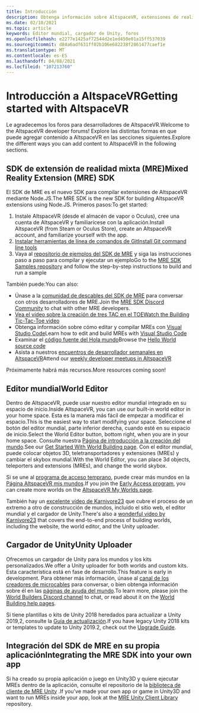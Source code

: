 ```yaml
---
title: Introducción
description: Obtenga información sobre AltspaceVR, extensiones de realidad mixta, el editor mundial y cómo obtener ayuda durante el desarrollo.
ms.date: 02/10/2021
ms.topic: article
keywords: Editor mundial, cargador de Unity, foros
ms.openlocfilehash: e2277e1425af72544d2e1ed450e01a15ff537039
ms.sourcegitcommit: d84a6adf631ff02b106e682238f2861477caef1e
ms.translationtype: MT
ms.contentlocale: es-ES
ms.lasthandoff: 04/08/2021
ms.locfileid: "107213760"
---
```

# <a name="getting-started-with-altspacevr"></a><span data-ttu-id="e2451-104">Introducción a AltspaceVR</span><span class="sxs-lookup"><span data-stu-id="e2451-104">Getting started with AltspaceVR</span></span>

<span data-ttu-id="e2451-105">Le agradecemos los foros para desarrolladores de AltspaceVR.</span><span class="sxs-lookup"><span data-stu-id="e2451-105">Welcome to the AltspaceVR developer forums!</span></span> <span data-ttu-id="e2451-106">Explore las distintas formas en que puede agregar contenido a AltspaceVR en las secciones siguientes.</span><span class="sxs-lookup"><span data-stu-id="e2451-106">Explore the different ways you can add content to AltspaceVR in the following sections.</span></span>

## <a name="mixed-reality-extension-mre-sdk"></a><span data-ttu-id="e2451-107">SDK de extensión de realidad mixta (MRE)</span><span class="sxs-lookup"><span data-stu-id="e2451-107">Mixed Reality Extension (MRE) SDK</span></span>

<span data-ttu-id="e2451-108">El SDK de MRE es el nuevo SDK para compilar extensiones de AltspaceVR mediante Node.JS.</span><span class="sxs-lookup"><span data-stu-id="e2451-108">The MRE SDK is the new SDK for building AltspaceVR extensions using Node.JS.</span></span> <span data-ttu-id="e2451-109">Primeros pasos:</span><span class="sxs-lookup"><span data-stu-id="e2451-109">To get started:</span></span>

1. <span data-ttu-id="e2451-110">Instale AltspaceVR (desde el almacén de vapor o Oculus), cree una cuenta de AltspaceVR y familiarícese con la aplicación.</span><span class="sxs-lookup"><span data-stu-id="e2451-110">Install AltspaceVR (from Steam or Oculus Store), create an AltspaceVR account, and familiarize yourself with the app.</span></span>
2. [<span data-ttu-id="e2451-111">Instalar herramientas de línea de comandos de Git</span><span class="sxs-lookup"><span data-stu-id="e2451-111">Install Git command line tools</span></span>](https://git-scm.com/book/en/v2/Getting-Started-Installing-Git)
3. <span data-ttu-id="e2451-112">Vaya al [repositorio de ejemplos del SDK de MRE](https://github.com/Microsoft/mixed-reality-extension-sdk-samples) y siga las instrucciones paso a paso para compilar y ejecutar un ejemplo</span><span class="sxs-lookup"><span data-stu-id="e2451-112">Go to the [MRE SDK Samples repository](https://github.com/Microsoft/mixed-reality-extension-sdk-samples) and follow the step-by-step instructions to build and run a sample</span></span>

<span data-ttu-id="e2451-113">También puede:</span><span class="sxs-lookup"><span data-stu-id="e2451-113">You can also:</span></span>

* <span data-ttu-id="e2451-114">Únase a la [comunidad de descables del SDK de MRE](https://discord.com/invite/xyBcQec) para conversar con otros desarrolladores de MRE.</span><span class="sxs-lookup"><span data-stu-id="e2451-114">Join the [MRE SDK Discord Community](https://discord.com/invite/xyBcQec) to chat with other MRE developers.</span></span>
* [<span data-ttu-id="e2451-115">Vea el vídeo sobre la creación de tres TAC en el TOE</span><span class="sxs-lookup"><span data-stu-id="e2451-115">Watch the Building Tic-Tac-Toe video</span></span>](https://www.youtube.com/watch?v=DQHrdK9JSXI&ab_channel=AltspaceVR)
* <span data-ttu-id="e2451-116">Obtenga información sobre cómo editar y compilar MREs con [Visual Studio Code](https://github.com/Microsoft/mixed-reality-extension-sdk#using-visual-studio-code)</span><span class="sxs-lookup"><span data-stu-id="e2451-116">Learn how to edit and build MREs with [Visual Studio Code](https://github.com/Microsoft/mixed-reality-extension-sdk#using-visual-studio-code)</span></span>
* <span data-ttu-id="e2451-117">Examinar el [código fuente del Hola mundo](https://github.com/Microsoft/mixed-reality-extension-sdk-samples/tree/master/samples/hello-world)</span><span class="sxs-lookup"><span data-stu-id="e2451-117">Browse the [Hello World source code](https://github.com/Microsoft/mixed-reality-extension-sdk-samples/tree/master/samples/hello-world)</span></span>
* <span data-ttu-id="e2451-118">Asista a nuestros [encuentros de desarrollador semanales en AltspaceVR](https://account.altvr.com/channels/sdk)</span><span class="sxs-lookup"><span data-stu-id="e2451-118">Attend our [weekly developer meetups in AltspaceVR](https://account.altvr.com/channels/sdk)</span></span>

<span data-ttu-id="e2451-119">Próximamente habrá más recursos.</span><span class="sxs-lookup"><span data-stu-id="e2451-119">More resources coming soon!</span></span>

## <a name="world-editor"></a><span data-ttu-id="e2451-120">Editor mundial</span><span class="sxs-lookup"><span data-stu-id="e2451-120">World Editor</span></span>

<span data-ttu-id="e2451-121">Dentro de AltspaceVR, puede usar nuestro editor mundial integrado en su espacio de inicio.</span><span class="sxs-lookup"><span data-stu-id="e2451-121">Inside AltspaceVR, you can use our built-in world editor in your home space.</span></span> <span data-ttu-id="e2451-122">Esta es la manera más fácil de empezar a modificar el espacio.</span><span class="sxs-lookup"><span data-stu-id="e2451-122">This is the easiest way to start modifying your space.</span></span> <span data-ttu-id="e2451-123">Seleccione el botón del editor mundial, parte inferior derecha, cuando esté en su espacio de inicio.</span><span class="sxs-lookup"><span data-stu-id="e2451-123">Select the World Editor button, bottom right, when you are in your home space.</span></span> <span data-ttu-id="e2451-124">Consulte nuestra [Página de introducción a la creación del mundo](../world-building/world-building-getting-started.md).</span><span class="sxs-lookup"><span data-stu-id="e2451-124">See our [Get Started With World Building page](../world-building/world-building-getting-started.md).</span></span> <span data-ttu-id="e2451-125">Con el editor mundial, puede colocar objetos 3D, teletransportadores y extensiones (MREs) y cambiar el skybox mundial.</span><span class="sxs-lookup"><span data-stu-id="e2451-125">With the World Editor, you can place 3d objects, teleporters and extensions (MREs), and change the world skybox.</span></span>

<span data-ttu-id="e2451-126">Si se une al [programa de acceso temprano](../world-building/early-access.md), puede crear más mundos en la [Página AltspaceVR mis mundos](https://account.altvr.com/users/sign_in).</span><span class="sxs-lookup"><span data-stu-id="e2451-126">If you join the [Early Access program](../world-building/early-access.md), you can create more worlds on the [AltspaceVR My Worlds page](https://account.altvr.com/users/sign_in).</span></span>

<span data-ttu-id="e2451-127">También hay un [excelente vídeo de Karnivore23](https://www.youtube.com/watch?v=G8xgR3cDMjk&ab_channel=MarkGill) que cubre el proceso de un extremo a otro de construcción de mundos, incluido el sitio web, el editor mundial y el cargador de Unity.</span><span class="sxs-lookup"><span data-stu-id="e2451-127">There's also a [wonderful video by Karnivore23](https://www.youtube.com/watch?v=G8xgR3cDMjk&ab_channel=MarkGill) that covers the end-to-end process of building worlds, including the website, the world editor, and the Unity uploader.</span></span>

## <a name="unity-uploader"></a><span data-ttu-id="e2451-128">Cargador de Unity</span><span class="sxs-lookup"><span data-stu-id="e2451-128">Unity Uploader</span></span>

<span data-ttu-id="e2451-129">Ofrecemos un cargador de Unity para los mundos y los kits personalizados.</span><span class="sxs-lookup"><span data-stu-id="e2451-129">We offer a Unity uploader for both worlds and custom kits.</span></span> <span data-ttu-id="e2451-130">Esta característica está en fase de desarrollo.</span><span class="sxs-lookup"><span data-stu-id="e2451-130">This feature is early in development.</span></span> <span data-ttu-id="e2451-131">Para obtener más información, únase al [canal de los creadores de microcables](https://discord.com/invite/Kp59Frb) para conversar, o bien obtenga información sobre él en las [páginas de ayuda del mundo](../world-building/getting-help.md).</span><span class="sxs-lookup"><span data-stu-id="e2451-131">To learn more, please join the [World Builders Discord channel](https://discord.com/invite/Kp59Frb) to chat, or read about it on the [World Building help pages](../world-building/getting-help.md).</span></span>

<span data-ttu-id="e2451-132">Si tiene plantillas o kits de Unity 2018 heredados para actualizar a Unity 2019,2, consulte la [Guía de actualización](https://developer.altvr.com/upgrade-2019-2/).</span><span class="sxs-lookup"><span data-stu-id="e2451-132">If you have legacy Unity 2018 kits or templates to update to Unity 2019.2, check out the [Upgrade Guide](https://developer.altvr.com/upgrade-2019-2/).</span></span>

## <a name="integrating-the-mre-sdk-into-your-own-app"></a><span data-ttu-id="e2451-133">Integración del SDK de MRE en su propia aplicación</span><span class="sxs-lookup"><span data-stu-id="e2451-133">Integrating the MRE SDK into your own app</span></span>

<span data-ttu-id="e2451-134">Si ha creado su propia aplicación o juego en Unity3D y quiere ejecutar MREs dentro de la aplicación, consulte el repositorio de la [biblioteca de cliente de MRE Unity](https://github.com/Microsoft/mixed-reality-extension-unity) .</span><span class="sxs-lookup"><span data-stu-id="e2451-134">If you've made your own app or game in Unity3D and want to run MREs inside your app, look at the [MRE Unity Client Library](https://github.com/Microsoft/mixed-reality-extension-unity) repository.</span></span>
